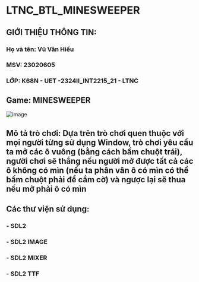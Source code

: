 # LTNC_BTL_MINESWEEPER
## GIỚI THIỆU THÔNG TIN:
### Họ và tên: Vũ Văn Hiếu
### MSV: 23020605
### LỚP: K68N - UET -2324II_INT2215_21 - LTNC


## Game: MINESWEEPER
![image](https://github.com/hinamikochi/MINESWEEPER/assets/161490640/323c1d82-13b9-4bb8-9ea8-a3c5d9a46071)

## Mô tả trò chơi: Dựa trên trò chơi quen thuộc với mọi người từng sử dụng Window, trò chơi yêu cầu ta mở các ô vuông (bằng cách bấm chuột trái), người chơi  sẽ thắng nếu người mở được tất cả các ô không có mìn (nếu ta phân vân ô có mìn có thể bấm chuột phải để cắm cờ) và ngược lại sẽ thua nếu mở phải ô có mìn

## Các thư viện sử dụng:
### - SDL2
### - SDL2 IMAGE
### - SDL2 MIXER
### - SDL2 TTF

